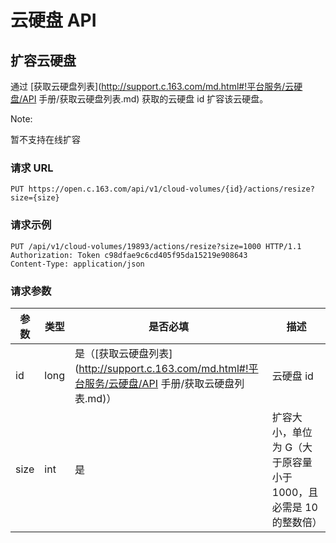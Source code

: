 #  云硬盘 API
## 扩容云硬盘

通过 [获取云硬盘列表](http://support.c.163.com/md.html#!平台服务/云硬盘/API 手册/获取云硬盘列表.md) 获取的云硬盘 id 扩容该云硬盘。

<span>Note:</span><div class="alertContent">暂不支持在线扩容</div>

### 请求 URL

`PUT https://open.c.163.com/api/v1/cloud-volumes/{id}/actions/resize?size={size}`

### 请求示例

```http
PUT /api/v1/cloud-volumes/19893/actions/resize?size=1000 HTTP/1.1
Authorization: Token c98dfae9c6cd405f95da15219e908643
Content-Type: application/json
```

### 请求参数

| 参数 | 类型 |               是否必填               |                               描述                              |
|------|------|--------------------------------------|-----------------------------------------------------------------|
| id   | long | 是（[获取云硬盘列表](http://support.c.163.com/md.html#!平台服务/云硬盘/API 手册/获取云硬盘列表.md)） | 云硬盘 id                                                       |
| size | int  | 是                                   | 扩容大小，单位为 G（大于原容量小于 1000，且必需是 10 的整数倍） |